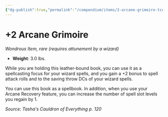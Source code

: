 ```yaml
---
{"dg-publish":true,"permalink":"/compendium/items/2-arcane-grimoire-tce/","tags":["compendium/src/5e/tce","item/attunement/required","item/rarity/rare","item/wondrous"]}
---
```


# +2 Arcane Grimoire
*Wondrous Item, rare (requires attunement by a wizard)*  

- **Weight**: 3.0 lbs.

While you are holding this leather-bound book, you can use it as a spellcasting focus for your wizard spells, and you gain a +2 bonus to spell attack rolls and to the saving throw DCs of your wizard spells.

You can use this book as a spellbook. In addition, when you use your Arcane Recovery feature, you can increase the number of spell slot levels you regain by 1.

*Source: Tasha's Cauldron of Everything p. 120*